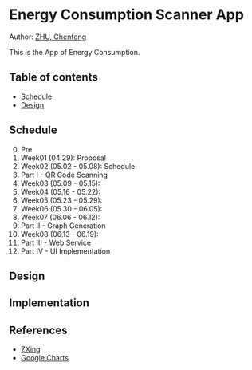 Energy Consumption Scanner App
==============================

Author: [ZHU, Chenfeng](http://about.me/zhuchenfeng)

This is the App of Energy Consumption.

Table of contents
-----------------

  * [Schedule](#schedule)
  * [Design](design)

## Schedule

0. Pre
 1. Week01 (04.29): Proposal
 2. Week02 (05.02 - 05.08): Schedule
1. Part I - QR Code Scanning
 1. Week03 (05.09 - 05.15): 
 2. Week04 (05.16 - 05.22): 
 3. Week05 (05.23 - 05.29):
 4. Week06 (05.30 - 06.05):
 5. Week07 (06.06 - 06.12):
2. Part II - Graph Generation
 1. Week08 (06.13 - 06.19):
3. Part III - Web Service
4. Part IV - UI Implementation


## Design


## Implementation


## References

- [ZXing](https://github.com/zxing/zxing)
- [Google Charts](https://developers.google.com/chart/)

